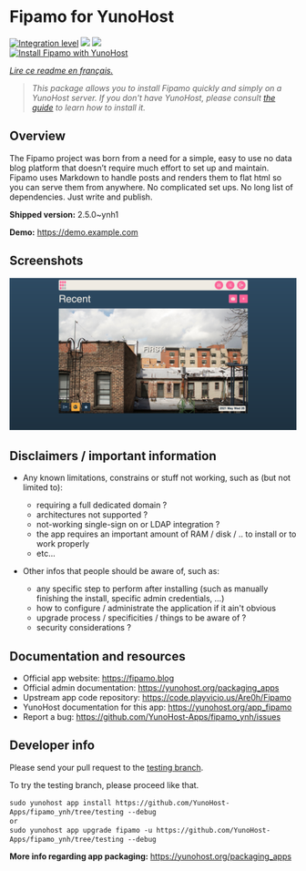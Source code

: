 <!--
N.B.: This README was automatically generated by https://github.com/YunoHost/apps/tree/master/tools/README-generator
It shall NOT be edited by hand.
-->

# Fipamo for YunoHost

[![Integration level](https://dash.yunohost.org/integration/fipamo.svg)](https://dash.yunohost.org/appci/app/fipamo) ![](https://ci-apps.yunohost.org/ci/badges/fipamo.status.svg) ![](https://ci-apps.yunohost.org/ci/badges/fipamo.maintain.svg)  
[![Install Fipamo with YunoHost](https://install-app.yunohost.org/install-with-yunohost.svg)](https://install-app.yunohost.org/?app=fipamo)

*[Lire ce readme en français.](./README_fr.md)*

> *This package allows you to install Fipamo quickly and simply on a YunoHost server.
If you don't have YunoHost, please consult [the guide](https://yunohost.org/#/install) to learn how to install it.*

## Overview

The Fipamo project was born from a need for a simple, easy to use no data blog platform that doesn’t require much effort to set up and maintain. Fipamo uses Markdown to handle posts and renders them to flat html so you can serve them from anywhere. No complicated set ups. No long list of dependencies. Just write and publish.


**Shipped version:** 2.5.0~ynh1

**Demo:** https://demo.example.com

## Screenshots

![](./doc/screenshots/dash-index.png)

## Disclaimers / important information

* Any known limitations, constrains or stuff not working, such as (but not limited to):
    * requiring a full dedicated domain ?
    * architectures not supported ?
    * not-working single-sign on or LDAP integration ?
    * the app requires an important amount of RAM / disk / .. to install or to work properly
    * etc...

* Other infos that people should be aware of, such as:
    * any specific step to perform after installing (such as manually finishing the install, specific admin credentials, ...)
    * how to configure / administrate the application if it ain't obvious
    * upgrade process / specificities / things to be aware of ?
    * security considerations ?

## Documentation and resources

* Official app website: https://fipamo.blog
* Official admin documentation: https://yunohost.org/packaging_apps
* Upstream app code repository: https://code.playvicio.us/Are0h/Fipamo
* YunoHost documentation for this app: https://yunohost.org/app_fipamo
* Report a bug: https://github.com/YunoHost-Apps/fipamo_ynh/issues

## Developer info

Please send your pull request to the [testing branch](https://github.com/YunoHost-Apps/fipamo_ynh/tree/testing).

To try the testing branch, please proceed like that.
```
sudo yunohost app install https://github.com/YunoHost-Apps/fipamo_ynh/tree/testing --debug
or
sudo yunohost app upgrade fipamo -u https://github.com/YunoHost-Apps/fipamo_ynh/tree/testing --debug
```

**More info regarding app packaging:** https://yunohost.org/packaging_apps